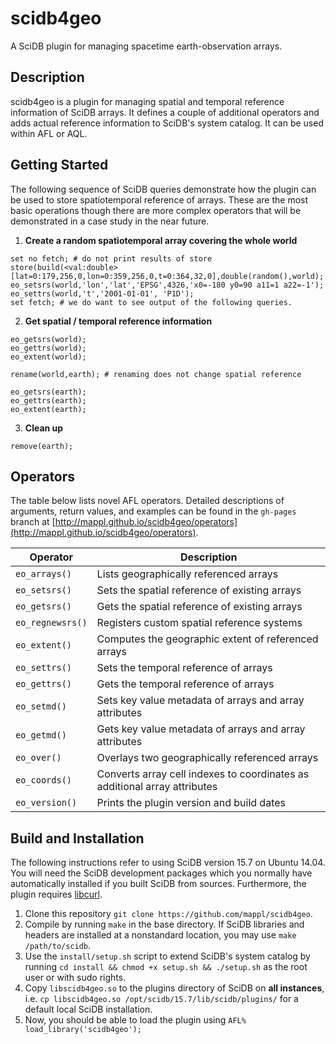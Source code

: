 # scidb4geo
A SciDB plugin for managing spacetime earth-observation arrays.

## Description
scidb4geo is a plugin for managing spatial and temporal reference information of SciDB arrays. It defines a couple of additional operators and adds actual reference information to SciDB's system catalog. It can be used within AFL or AQL. 



## Getting Started

The following sequence of SciDB queries demonstrate how the plugin can be used to store spatiotemporal reference of arrays. These are the most basic operations though there are more complex 
operators that will be demonstrated in a case study in the near future.

1. **Create a random spatiotemporal array covering the whole world**

  ```
  set no fetch; # do not print results of store
  store(build(<val:double>[lat=0:179,256,0,lon=0:359,256,0,t=0:364,32,0],double(random(),world); 
  eo_setsrs(world,'lon','lat','EPSG',4326,'x0=-180 y0=90 a11=1 a22=-1');
  eo_settrs(world,'t','2001-01-01', 'P1D');
  set fetch; # we do want to see output of the following queries.
  ```
  
2. **Get spatial / temporal reference information**
  ```
  eo_getsrs(world); 
  eo_gettrs(world);
  eo_extent(world);
  
  rename(world,earth); # renaming does not change spatial reference
  
  eo_getsrs(earth); 
  eo_gettrs(earth);
  eo_extent(earth);
  ```
  
3. **Clean up**
  ```
  remove(earth);
  ```





## Operators
The table below lists novel AFL operators. Detailed descriptions of arguments, return values, and examples can be found in the `gh-pages` branch at [http://mappl.github.io/scidb4geo/operators](http://mappl.github.io/scidb4geo/operators).

| **Operator** | **Description** |
| -----------  | --------------------------------------------------------  |
| `eo_arrays()`    | Lists geographically referenced arrays |
| `eo_setsrs()`    | Sets the spatial reference of existing arrays |
| `eo_getsrs()`    | Gets the spatial reference of existing arrays |
| `eo_regnewsrs()` | Registers custom spatial reference systems  |
| `eo_extent()`    | Computes the geographic extent of referenced arrays |
| `eo_settrs()`    | Sets the temporal reference of arrays |
| `eo_gettrs()`    | Gets the temporal reference of arrays |
| `eo_setmd()`     | Sets key value metadata of arrays and array attributes |
| `eo_getmd()`     | Gets key value metadata of arrays and array attributes |
| `eo_over()`      | Overlays two geographically referenced arrays  |
| `eo_coords()`    | Converts array cell indexes to coordinates as additional array attributes  |
| `eo_version()`   | Prints the plugin version and build dates  |


## Build and Installation
The following instructions refer to using SciDB version 15.7 on Ubuntu 14.04. You will need the SciDB development packages which you normally have automatically installed if you built SciDB from sources.
Furthermore, the plugin requires [libcurl](http://curl.haxx.se/).

1. Clone this repository `git clone https://github.com/mappl/scidb4geo`.
2. Compile by running `make` in the base directory. If SciDB libraries and headers are installed at a nonstandard location, you may use `make /path/to/scidb`.
3. Use the `install/setup.sh` script to extend SciDB's system catalog by running `cd install && chmod +x setup.sh && ./setup.sh` as the root user or with sudo rights.
4. Copy `libscidb4geo.so` to the plugins directory of SciDB on **all instances**, i.e. `cp libscidb4geo.so /opt/scidb/15.7/lib/scidb/plugins/` for a default local SciDB installation.
5. Now, you should be able to load the plugin using `AFL% load_library('scidb4geo');`


